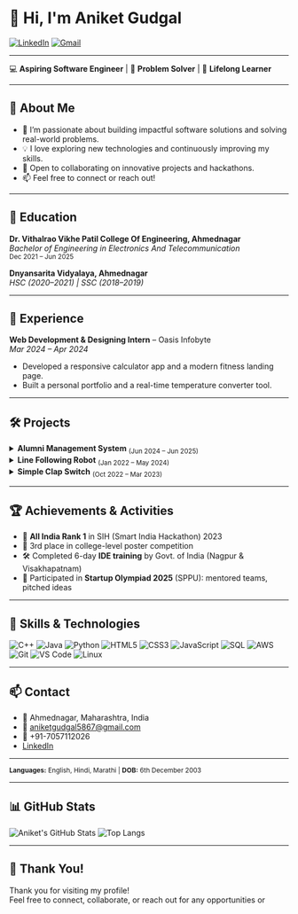 # 👋 Hi, I'm Aniket Gudgal

[![LinkedIn](https://img.shields.io/badge/LinkedIn-blue?logo=linkedin&style=flat-square)](https://linkedin.com/in/AniketGudgal)
[![Gmail](https://img.shields.io/badge/Email-aniketgudgal5867@gmail.com-red?logo=gmail&style=flat-square)](mailto:aniketgudgal5867@gmail.com)

---

💻 **Aspiring Software Engineer** | 🚀 **Problem Solver** | 🌱 **Lifelong Learner**

---

## 🚀 About Me

- 🔭 I’m passionate about building impactful software solutions and solving real-world problems.
- 💡 I love exploring new technologies and continuously improving my skills.
- 🤝 Open to collaborating on innovative projects and hackathons.
- 📫 Feel free to connect or reach out!

---

## 🏫 Education

**Dr. Vithalrao Vikhe Patil College Of Engineering, Ahmednagar**  
_Bachelor of Engineering in Electronics And Telecommunication_  
<sub>Dec 2021 – Jun 2025</sub>

**Dnyansarita Vidyalaya, Ahmednagar**  
_HSC (2020–2021) | SSC (2018–2019)_

---

## 💼 Experience

**Web Development & Designing Intern** – Oasis Infobyte  
_Mar 2024 – Apr 2024_
- Developed a responsive calculator app and a modern fitness landing page.
- Built a personal portfolio and a real-time temperature converter tool.

---

## 🛠️ Projects

<details>
  <summary><b>Alumni Management System</b> <sub>(Jun 2024 – Jun 2025)</sub></summary>
  <ul>
    <li>System integration testing for seamless functionality.</li>
    <li>Collaborated on design and reliability improvements.</li>
    <li><b>Tech:</b> Django, Python, Jupyter Notebook, VS Code, PyCharm, Postman</li>
  </ul>
</details>

<details>
  <summary><b>Line Following Robot</b> <sub>(Jan 2022 – May 2024)</sub></summary>
  <ul>
    <li>Developed an autonomous robot using IR sensors and microcontroller programming.</li>
    <li><b>Tech:</b> IR Sensors, Motor Driver, DC Motors, Microcontroller</li>
  </ul>
</details>

<details>
  <summary><b>Simple Clap Switch</b> <sub>(Oct 2022 – Mar 2023)</sub></summary>
  <ul>
    <li>Designed a sound-sensitive circuit for reliable clap detection.</li>
    <li><b>Tech:</b> Microphone Module, Amplifier Circuit, Relay Module</li>
  </ul>
</details>

---

## 🏆 Achievements & Activities

- 🥇 **All India Rank 1** in SIH (Smart India Hackathon) 2023
- 🥉 3rd place in college-level poster competition
- 🛠️ Completed 6-day **IDE training** by Govt. of India (Nagpur & Visakhapatnam)
- 🚀 Participated in **Startup Olympiad 2025** (SPPU): mentored teams, pitched ideas

---

## 🧰 Skills & Technologies

![C++](https://img.shields.io/badge/C++-00599C?logo=c%2B%2B&logoColor=white)
![Java](https://img.shields.io/badge/Java-007396?logo=java&logoColor=white)
![Python](https://img.shields.io/badge/Python-3776AB?logo=python&logoColor=white)
![HTML5](https://img.shields.io/badge/HTML5-E34F26?logo=html5&logoColor=white)
![CSS3](https://img.shields.io/badge/CSS3-1572B6?logo=css3&logoColor=white)
![JavaScript](https://img.shields.io/badge/JavaScript-F7DF1E?logo=javascript&logoColor=black)
![SQL](https://img.shields.io/badge/SQL-4479A1?logo=postgresql&logoColor=white)
![AWS](https://img.shields.io/badge/AWS-232F3E?logo=amazon-aws&logoColor=white)
![Git](https://img.shields.io/badge/Git-F05032?logo=git&logoColor=white)
![VS Code](https://img.shields.io/badge/VS%20Code-007ACC?logo=visual-studio-code&logoColor=white)
![Linux](https://img.shields.io/badge/Linux-FCC624?logo=linux&logoColor=black)

---

## 📫 Contact

- 📍 Ahmednagar, Maharashtra, India
- 📧 [aniketgudgal5867@gmail.com](mailto:aniketgudgal5867@gmail.com)
- 📱 +91-7057112026
- [LinkedIn](https://linkedin.com/in/AniketGudgal)

---

<sub>**Languages:** English, Hindi, Marathi | **DOB:** 6th December 2003</sub>

---

## 📊 GitHub Stats

![Aniket's GitHub Stats](https://github-readme-stats.vercel.app/api?username=AniketGudgal&show_icons=true&theme=radical)
![Top Langs](https://github-readme-stats.vercel.app/api/top-langs/?username=AniketGudgal&layout=compact&theme=radical)

---

## 🙏 Thank You!

Thank you for visiting my profile!  
Feel free to connect, collaborate, or reach out for any opportunities or